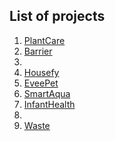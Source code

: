 ## List of projects
1. [PlantCare](https://github.com/orgs/PrototypeZone/teams/plantcare/repositories)
2. [Barrier](https://github.com/orgs/PrototypeZone/teams/barrier/repositories)
3. 
4. [Housefy](https://github.com/orgs/PrototypeZone/teams/housefy/repositories)
5. [EveePet](https://github.com/orgs/PrototypeZone/teams/eveepet/repositories)
6. [SmartAqua](https://github.com/orgs/PrototypeZone/teams/smartaqua/repositories)
7. [InfantHealth](https://github.com/orgs/PrototypeZone/teams/infanthealth/repositories)
8. 
9. [Waste](https://github.com/orgs/PrototypeZone/teams/waste/repositories)
